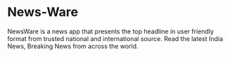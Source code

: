 # News-Ware
NewsWare is a news app that presents the top headline in user friendly format from trusted national and international source. Read the latest India News, Breaking News from across the world.

